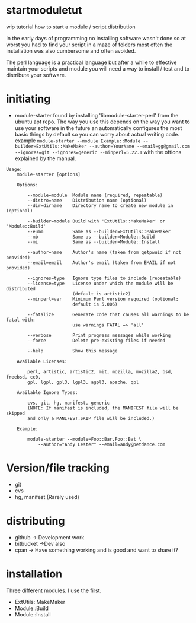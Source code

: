 # startmoduletut
wip tutorial how to start a module / script distribution

In the early days of programming no installing software wasn't done so at worst you had to find your script in a maze of folders most often the installation was also cumbersome and often avoided. 

The perl language is a practical language but after a while to effective maintain your scripts and module you will need a way to install /  test and to distribute your software.

# initiating
- module-starter found by installing 'libmodule-starter-perl' from the ubuntu apt repo. The way you use this depends on the way you want to use your software in the future an automatically configures the most basic things by default so you can worry about actual writing code. example `module-starter --module Example::Module --builder=ExtUtils::MakeMaker --author=YourName --email=gg@gmail.com --ignores=git --ignores=generic --minperl=5.22.1` with the oftions explained by the manual. 

```
Usage:
    module-starter [options]

    Options:

        --module=module  Module name (required, repeatable)
        --distro=name    Distribution name (optional)
        --dir=dirname    Directory name to create new module in (optional)

        --builder=module Build with 'ExtUtils::MakeMaker' or 'Module::Build'
        --eumm           Same as --builder=ExtUtils::MakeMaker
        --mb             Same as --builder=Module::Build
        --mi             Same as --builder=Module::Install

        --author=name    Author's name (taken from getpwuid if not provided)
        --email=email    Author's email (taken from EMAIL if not provided)

        --ignores=type   Ignore type files to include (repeatable)
        --license=type   License under which the module will be distributed
                         (default is artistic2)
        --minperl=ver    Minimum Perl version required (optional;
                         default is 5.006)

        --fatalize       Generate code that causes all warnings to be fatal with:
                         use warnings FATAL => 'all'

        --verbose        Print progress messages while working
        --force          Delete pre-existing files if needed

        --help           Show this message

    Available Licenses:

        perl, artistic, artistic2, mit, mozilla, mozilla2, bsd, freebsd, cc0,
        gpl, lgpl, gpl3, lgpl3, agpl3, apache, qpl

    Available Ignore Types:

        cvs, git, hg, manifest, generic
        (NOTE: If manifest is included, the MANIFEST file will be skipped
        and only a MANIFEST.SKIP file will be included.)

    Example:

        module-starter --module=Foo::Bar,Foo::Bat \
            --author="Andy Lester" --email=andy@petdance.com

```

# Version/file tracking
- git 
- cvs
- hg, manifest (Rarely used)

# distributing

- github -> Development work
- bitbucket ->Dev also
- cpan -> Have something working and is good and want to share it?

# installation

Three different modules. I use the first.

- ExtUtils::MakeMaker
- Module::Build
- Module::Install

